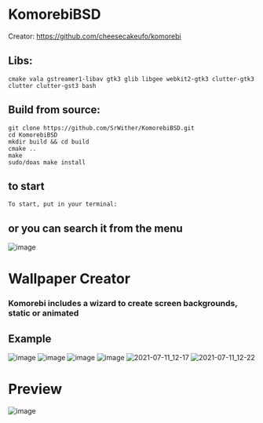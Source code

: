# KomorebiBSD

Creator: https://github.com/cheesecakeufo/komorebi

## Libs:
```
cmake vala gstreamer1-libav gtk3 glib libgee webkit2-gtk3 clutter-gtk3 clutter clutter-gst3 bash
```
## Build from source:

```
git clone https://github.com/SrWither/KomorebiBSD.git
cd KomorebiBSD
mkdir build && cd build
cmake ..
make
sudo/doas make install
```
## to start
```
To start, put in your terminal:
```
## or you can search it from the menu
![image](https://user-images.githubusercontent.com/59105868/125200302-d4bef200-e240-11eb-8e36-eeacfca85c04.png)

# Wallpaper Creator
### Komorebi includes a wizard to create screen backgrounds, static or animated

## Example
![image](https://user-images.githubusercontent.com/59105868/125200629-464b7000-e242-11eb-8f28-6d4bbd819cdf.png)
![image](https://user-images.githubusercontent.com/59105868/125200639-52373200-e242-11eb-8270-2438b3fe8cb8.png)
![image](https://user-images.githubusercontent.com/59105868/125200653-5b280380-e242-11eb-9dc4-eb46dd0dfd9c.png)
![image](https://user-images.githubusercontent.com/59105868/125200707-87438480-e242-11eb-8bdc-a587e5e59989.png)
![2021-07-11_12-17](https://user-images.githubusercontent.com/59105868/125200786-b6f28c80-e242-11eb-9b1d-a9e5906309a0.png)
![2021-07-11_12-22](https://user-images.githubusercontent.com/59105868/125200790-b954e680-e242-11eb-9e1e-e8ce99577f75.png)

# Preview

![image](https://user-images.githubusercontent.com/59105868/124961013-54f01800-dff3-11eb-83d6-c5d3b08a9bd5.png)
